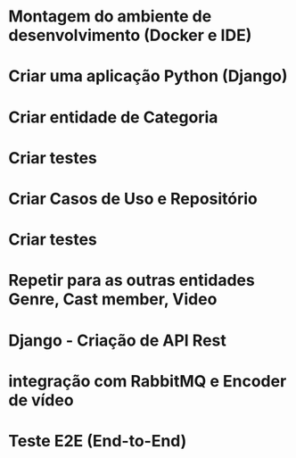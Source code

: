 # Montagem do ambiente de desenvolvimento (Docker e IDE)
# Criar uma aplicação Python (Django)
# Criar entidade de Categoria
# Criar testes
# Criar Casos de Uso e Repositório
# Criar testes

# Repetir para as outras entidades Genre, Cast member, Video

# Django - Criação de API Rest
# integração com RabbitMQ e Encoder de vídeo
# Teste E2E (End-to-End)
